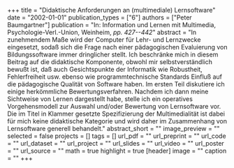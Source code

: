 +++
title = "Didaktische Anforderungen an (multimediale) Lernsoftware"
date = "2002-01-01"
publication_types = ["6"]
authors = ["Peter Baumgartner"]
publication = "In: Information und Lernen mit Multimedia, Psychologie-Verl.-Union, Weinheim, _pp. 427--442_"
abstract = "In zunehmendem Maße wird der Computer für Lehr- und Lernzwecke eingesetzt, sodaß sich die Frage nach einer pädagogischen Evaluierung von Bildungssoftware immer dringlicher stellt. Ich beschränke mich in diesem Beitrag auf die didaktische Komponente, obwohl mir selbstverständlich bewußt ist, daß auch Gesichtspunkte der Informatik wie Robustheit, Fehlerfreiheit usw. ebenso wie programmtechnische Standards Einfluß auf die pädagogische Qualität von Software haben. Im ersten Teil diskutiere ich einige herkömmliche Bewertungsverfahren. Nachdem ich dann meine Sichtweise von Lernen dargestellt habe, stelle ich ein operatives Vorgehensmodell zur Auswahl und/oder Bewertung von Lernsoftware vor. Die im Titel in Klammer gesetzte Spezifizierung der Multimedialität ist dabei für mich keine didaktische Kategorie und wird daher im Zusammenhang von Lernsoftware generell behandelt."
abstract_short = ""
image_preview = ""
selected = false
projects = []
tags = []
url_pdf = ""
url_preprint = ""
url_code = ""
url_dataset = ""
url_project = ""
url_slides = ""
url_video = ""
url_poster = ""
url_source = ""
math = true
highlight = true
[header]
image = ""
caption = ""
+++
